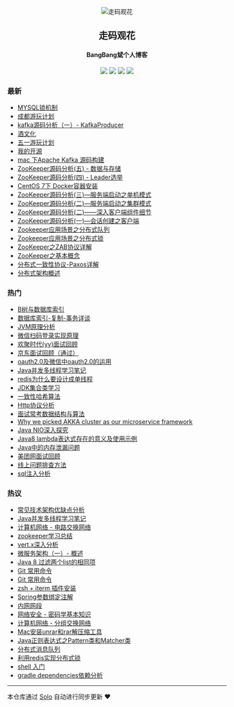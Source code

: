 <p align="center"><img alt="走码观花" src="http://p0.meituan.net/scarlett/356db466ee4aa1dea23ae5df23502afd18270.png"></p><h2 align="center">
走码观花
</h2>

<h4 align="center">BangBang斌个人博客</h4>
<p align="center"><a title="走码观花" target="_blank" href="https://github.com/guobingwei/solo-blog"><img src="https://img.shields.io/github/last-commit/guobingwei/solo-blog.svg?style=flat-square&color=FF9900"></a>
<a title="GitHub repo size in bytes" target="_blank" href="https://github.com/guobingwei/solo-blog"><img src="https://img.shields.io/github/repo-size/guobingwei/solo-blog.svg?style=flat-square"></a>
<a title="Solo Version" target="_blank" href="https://github.com/b3log/solo/releases"><img src="https://img.shields.io/badge/solo-3.6.2-f1e05a.svg?style=flat-square&color=blueviolet"></a>
<a title="Hits" target="_blank" href="https://github.com/b3log/hits"><img src="https://hits.b3log.org/guobingwei/solo-blog.svg"></a></p>

### 最新

* [MYSQL锁机制](http://www.guobingwei.tech/articles/2019/08/14/1565742741093.html)
* [成都游玩计划](http://www.guobingwei.tech/articles/2019/05/18/1558162663061.html)
* [kafka源码分析（一）- KafkaProducer](http://www.guobingwei.tech/articles/2019/04/29/1556493797701.html)
* [酒文化](http://www.guobingwei.tech/articles/2019/04/26/1556237174554.html)
* [五一游玩计划](http://www.guobingwei.tech/articles/2019/04/24/1556086800105.html)
* [我的开源](http://www.guobingwei.tech/my-github-repos)
* [mac 下Apache Kafka 源码构建](http://www.guobingwei.tech/articles/2019/04/16/1555399483061.html)
* [ZooKeeper源码分析(五) - 数据与存储](http://www.guobingwei.tech/articles/2019/04/01/1554076444476.html)
* [ZooKeeper源码分析(四) - Leader选举](http://www.guobingwei.tech/articles/2019/03/29/1553815655905.html)
* [CentOS 7下 Docker容器安装](http://www.guobingwei.tech/articles/2019/03/28/1553730762270.html)
* [ZooKeeper源码分析(三)—服务端启动之单机模式](http://www.guobingwei.tech/articles/2019/03/23/1553295398628.html)
* [ZooKeeper源码分析(二)—服务端启动之集群模式](http://www.guobingwei.tech/articles/2019/03/19/1552949363416.html)
* [ZooKeeper源码分析(二)——深入客户端组件细节](http://www.guobingwei.tech/articles/2019/03/17/1552791244123.html)
* [ZooKeeper源码分析(一)—会话创建之客户端](http://www.guobingwei.tech/articles/2019/03/15/1552608908888.html)
* [Zookeeper应用场景之分布式队列](http://www.guobingwei.tech/articles/2019/03/10/1552174587401.html)
* [Zookeeper应用场景之分布式锁](http://www.guobingwei.tech/articles/2019/03/09/1552090958174.html)
* [ZooKeeper之ZAB协议详解](http://www.guobingwei.tech/articles/2019/03/06/1551828908876.html)
* [ZooKeeper之基本概念](http://www.guobingwei.tech/articles/2019/03/06/1551827974804.html)
* [分布式一致性协议-Paxos详解](http://www.guobingwei.tech/articles/2019/03/02/1551499476781.html)
* [分布式架构概述](http://www.guobingwei.tech/articles/2019/02/26/1551139172715.html)

### 热门

* [B树与数据库索引](http://www.guobingwei.tech/articles/2016/08/12/1470993018421.html)
* [数据库索引-复制-事务详谈](http://www.guobingwei.tech/articles/2016/08/10/1470816918719.html)
* [JVM原理分析](http://www.guobingwei.tech/articles/2016/08/10/1470842140632.html)
* [微信扫码登录实现原理](http://www.guobingwei.tech/articles/2016/08/11/1470882666161.html)
* [欢聚时代(yy)面试回顾](http://www.guobingwei.tech/articles/2016/08/23/1471917796696.html)
* [京东面试回顾（通过）](http://www.guobingwei.tech/articles/2016/08/23/1471926085508.html)
* [oauth2.0及微信中oauth2.0的运用](http://www.guobingwei.tech/articles/2016/08/10/1470840319893.html)
* [Java并发多线程学习笔记](http://www.guobingwei.tech/articles/2016/08/10/1470841959480.html)
* [redis为什么要设计成单线程](http://www.guobingwei.tech/articles/2016/08/12/1470967091459.html)
* [JDK集合类学习](http://www.guobingwei.tech/articles/2016/08/10/1470842046184.html)
* [一致性哈希算法](http://www.guobingwei.tech/articles/2016/08/11/1470904597396.html)
* [Http协议分析](http://www.guobingwei.tech/articles/2016/08/10/1470841491593.html)
* [面试常考数据结构与算法](http://www.guobingwei.tech/articles/2016/08/10/1470842218721.html)
* [Why we picked AKKA cluster as our microservice framework](http://www.guobingwei.tech/articles/2016/08/10/1470830522662.html)
* [Java NIO深入探究](http://www.guobingwei.tech/articles/2016/08/10/1470841779305.html)
* [Java8 lambda表达式存在的意义及使用示例](http://www.guobingwei.tech/articles/2016/08/26/1472172111130.html)
* [Java中的内存泄漏问题](http://www.guobingwei.tech/articles/2016/08/27/1472264266249.html)
* [美团网面试回顾](http://www.guobingwei.tech/articles/2016/08/30/1472545022261.html)
* [线上问题排查方法](http://www.guobingwei.tech/articles/2016/08/27/1472284766548.html)
* [sql注入分析](http://www.guobingwei.tech/articles/2016/08/10/1470835382796.html)

### 热议

* [常见技术架构优缺点分析](http://www.guobingwei.tech/articles/2016/08/11/1470845353808.html)
* [Java并发多线程学习笔记](http://www.guobingwei.tech/articles/2016/08/10/1470841961618.html)
* [计算机网络 - 电路交换网络](http://www.guobingwei.tech/articles/2017/11/06/1509898828058.html)
* [zookeeper学习总结](http://www.guobingwei.tech/articles/2016/08/10/1470808399931.html)
* [vert.x深入分析](http://www.guobingwei.tech/articles/2016/08/10/1470841618325.html)
* [微服务架构（一）- 概述](http://www.guobingwei.tech/articles/2017/06/03/1496466226576.html)
* [Java 8 过滤两个list的相同项](http://www.guobingwei.tech/articles/2017/04/06/1491473439725.html)
* [Git 常用命令](http://www.guobingwei.tech/articles/2017/03/24/1490320588924.html)
* [Git 常用命令](http://www.guobingwei.tech/articles/2017/03/24/1490320598950.html)
* [zsh + iterm 插件安装](http://www.guobingwei.tech/articles/2017/04/01/1491018553401.html)
* [Spring参数绑定注解](http://www.guobingwei.tech/articles/2016/09/29/1475122120529.html)
* [内网网段](http://www.guobingwei.tech/articles/2016/09/29/1475118749270.html)
* [网络安全 - 密码学基本知识](http://www.guobingwei.tech/articles/2017/12/19/1513614807324.html)
* [计算机网络 - 分组交换网络](http://www.guobingwei.tech/articles/2017/11/05/1509894571465.html)
* [Mac安装unrar和rar解压缩工具](http://www.guobingwei.tech/articles/2017/05/25/1495718300175.html)
* [Java正则表达式之Pattern类和Matcher类](http://www.guobingwei.tech/articles/2016/09/29/1475116341562.html)
* [分布式消息队列](http://www.guobingwei.tech/articles/2016/08/10/1470807740521.html)
* [利用redis实现分布式锁](http://www.guobingwei.tech/articles/2016/08/26/1472187870194.html)
* [shell 入门](http://www.guobingwei.tech/articles/2017/02/22/1487749673034.html)
* [gradle dependencies依赖分析](http://www.guobingwei.tech/articles/2017/02/23/1487847982403.html)

---

本仓库通过 [Solo](https://github.com/b3log/solo) 自动进行同步更新 ❤️ 